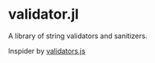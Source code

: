 # validator.jl

A library of string validators and sanitizers.

Inspider by [validators.js](https://github.com/validatorjs/validator.js)
